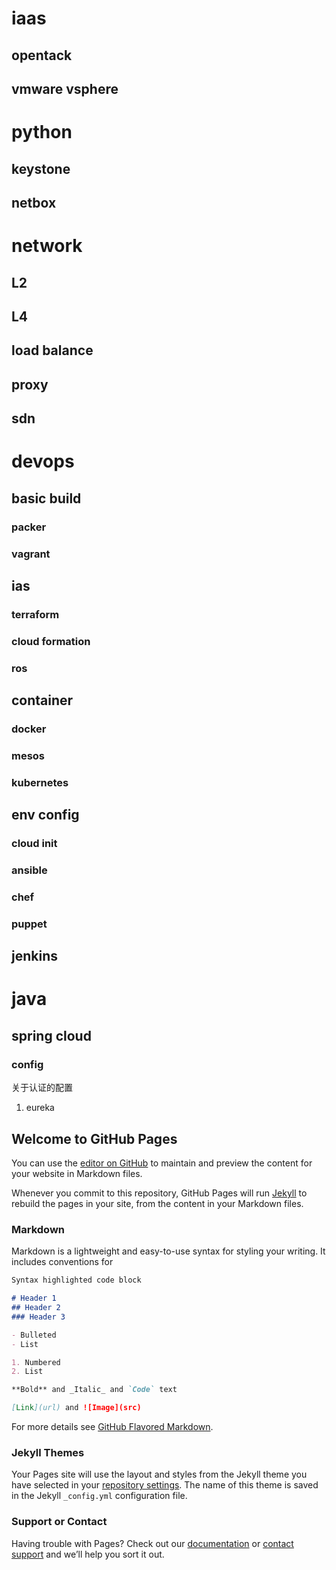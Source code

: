 # iaas
## opentack
## vmware vsphere

# python
## keystone
## netbox

# network
## L2
## L4
## load balance
## proxy
## sdn

# devops
## basic build
### packer
### vagrant

## ias
### terraform
### cloud formation
### ros 

## container
### docker
### mesos
### kubernetes

## env config
### cloud init
### ansible
### chef
### puppet

## jenkins

# java
## spring cloud
### config
关于认证的配置
1. eureka


## Welcome to GitHub Pages

You can use the [editor on GitHub](https://github.com/zhachaoy/zhachaoy.github.io/edit/master/index.md) to maintain and preview the content for your website in Markdown files.

Whenever you commit to this repository, GitHub Pages will run [Jekyll](https://jekyllrb.com/) to rebuild the pages in your site, from the content in your Markdown files.

### Markdown

Markdown is a lightweight and easy-to-use syntax for styling your writing. It includes conventions for

```markdown
Syntax highlighted code block

# Header 1
## Header 2
### Header 3

- Bulleted
- List

1. Numbered
2. List

**Bold** and _Italic_ and `Code` text

[Link](url) and ![Image](src)
```

For more details see [GitHub Flavored Markdown](https://guides.github.com/features/mastering-markdown/).

### Jekyll Themes

Your Pages site will use the layout and styles from the Jekyll theme you have selected in your [repository settings](https://github.com/zhachaoy/zhachaoy.github.io/settings). The name of this theme is saved in the Jekyll `_config.yml` configuration file.

### Support or Contact

Having trouble with Pages? Check out our [documentation](https://help.github.com/categories/github-pages-basics/) or [contact support](https://github.com/contact) and we’ll help you sort it out.
